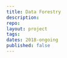 ```yaml
---
title: Data Forestry
description:
repo: 
layout: project
tags: 
dates: 2018-ongoing
published: false
---
```


